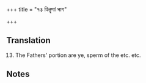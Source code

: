 +++
title = "१३ पितॄणां भाग"

+++
## Translation
13. The Fathers' portion are ye, sperm of the etc. etc.

## Notes

